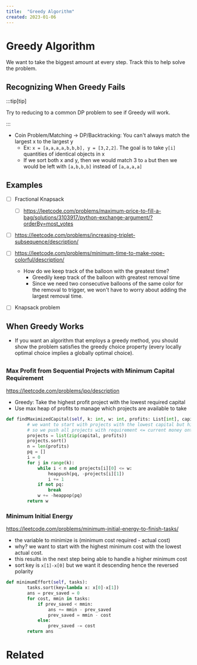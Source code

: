 ```yaml
---
title:  "Greedy Algorithm"
created: 2023-01-06
---
```

# Greedy Algorithm
We want to take the biggest amount at every step. Track this to help solve the problem.




## Recognizing When Greedy Fails

:::tip[tip] 

Try to reducing to a common DP problem to see if Greedy will work.

:::

- Coin Problem/Matching -> DP/Backtracking: You can't always match the largest x to the largest y
	- Ex: `x = [a,a,a,a,b,b,b], y = [3,2,2]`. The goal is to take `y[i]` quantities of identical objects in x 
	- If we sort both x and y, then we would match 3 to `a` but then we would be left with `[a,b,b,b]` instead of `[a,a,a,a]`

## Examples

- [ ] Fractional Knapsack
	- [ ] https://leetcode.com/problems/maximum-price-to-fill-a-bag/solutions/3103917/python-exchange-argument/?orderBy=most_votes

- [ ] https://leetcode.com/problems/increasing-triplet-subsequence/description/
- [ ] https://leetcode.com/problems/minimum-time-to-make-rope-colorful/description/
	- How do we keep track of the balloon with the greatest time?
		- Greedily keep track of the balloon with greatest removal time
		- Since we need two consecutive balloons of the same color for the removal to trigger, we won't have to worry about adding the largest removal time.
- [ ] Knapsack problem


## When Greedy Works
- If you want an algorithm that employs a greedy method, you should show the problem satisfies the greedy choice property (every locally optimal choice implies a globally optimal choice).

##

### Max Profit from Sequential Projects with Minimum Capital Requirement
https://leetcode.com/problems/ipo/description
- Greedy: Take the highest profit project with the lowest required capital
- Use max heap of profits to manage which projects are available to take 
```python
def findMaximizedCapital(self, k: int, w: int, profits: List[int], capital: List[int]) -> int:
        # we want to start with projects with the lowest capital but highest profits
        # so we push all projects with requirement <= current money onto a maxheap
        projects = list(zip(capital, profits))
        projects.sort()
        n = len(profits)
        pq = []
        i = 0
        for j in range(k):
            while i < n and projects[i][0] <= w:
                heappush(pq, -projects[i][1])
                i += 1
            if not pq:
                break
            w += -heappop(pq)
        return w
```

### Minimum Initial Energy
https://leetcode.com/problems/minimum-initial-energy-to-finish-tasks/
- the variable to minimize is (minimum cost required - actual cost)
-  why? we want to start with the highest minimum cost with the lowest actual cost. 
-  this results in the next step being able to handle a higher minimum cost
-  sort key is `x[1]-x[0]` but we want it descending hence the reversed polarity



```python
def minimumEffort(self, tasks):
        tasks.sort(key=lambda x: x[0]-x[1])
        ans = prev_saved = 0
        for cost, mmin in tasks:
            if prev_saved < mmin:
                ans += mmin - prev_saved
                prev_saved = mmin - cost
            else: 
                prev_saved -= cost
        return ans
```
# Related
